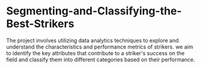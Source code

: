 # Segmenting-and-Classifying-the-Best-Strikers
The project involves utilizing data analytics techniques to explore and understand the characteristics and performance metrics of strikers. we aim to identify the key attributes that contribute to a striker's success on the field and classify them into different categories based on their performance.
